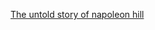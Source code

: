 <!-- njnmdoc:  title="Self Help"  -->

[The untold story of napoleon hill](https://paleofuture.gizmodo.com/the-untold-story-of-napoleon-hill-the-greatest-self-he-1789385645)
